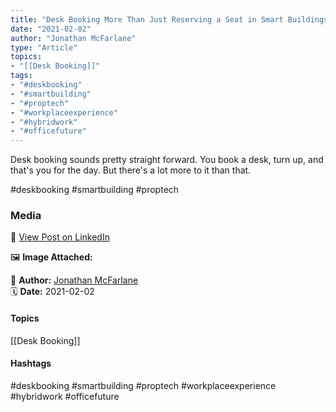 ```yaml
---
title: "Desk Booking More Than Just Reserving a Seat in Smart Buildings"  
date: "2021-02-02"  
author: "Jonathan McFarlane"  
type: "Article"  
topics:  
- "[[Desk Booking]]"   
tags:  
- "#deskbooking"  
- "#smartbuilding"  
- "#proptech"  
- "#workplaceexperience"  
- "#hybridwork"  
- "#officefuture"
---
```

Desk booking sounds pretty straight forward. You book a desk, turn up, and that's you for the day. But there's a lot more to it than that.

#deskbooking #smartbuilding #proptech

### Media

🔗 [View Post on LinkedIn](https://www.linkedin.com/feed/update/urn:li:activity:6762511610188853248)  
  
🖼 **Image Attached:**  
  
  
👤 **Author:** [Jonathan McFarlane](https://www.linkedin.com/in/jonathanmcfarlane/)  
🗓️ **Date:** 2021-02-02

#### Topics

[[Desk Booking]]  

#### Hashtags

#deskbooking #smartbuilding #proptech #workplaceexperience #hybridwork #officefuture